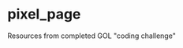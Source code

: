 # pixel_page




Resources from completed GOL "coding challenge"
[](https://www.youtube.com/watch?v=FWSR_7kZuYg&vl=en)
